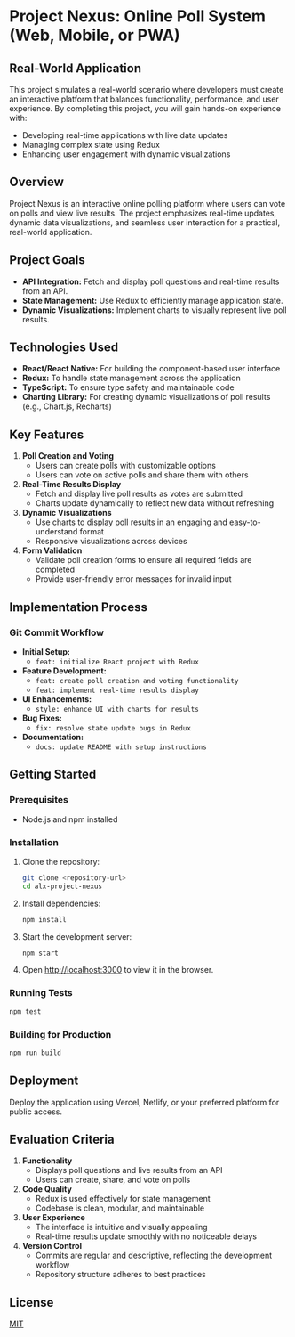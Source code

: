 # Project Nexus: Online Poll System (Web, Mobile, or PWA)

## Real-World Application
This project simulates a real-world scenario where developers must create an interactive platform that balances functionality, performance, and user experience. By completing this project, you will gain hands-on experience with:

- Developing real-time applications with live data updates
- Managing complex state using Redux
- Enhancing user engagement with dynamic visualizations

## Overview
Project Nexus is an interactive online polling platform where users can vote on polls and view live results. The project emphasizes real-time updates, dynamic data visualizations, and seamless user interaction for a practical, real-world application.

## Project Goals
- **API Integration:** Fetch and display poll questions and real-time results from an API.
- **State Management:** Use Redux to efficiently manage application state.
- **Dynamic Visualizations:** Implement charts to visually represent live poll results.

## Technologies Used
- **React/React Native:** For building the component-based user interface
- **Redux:** To handle state management across the application
- **TypeScript:** To ensure type safety and maintainable code
- **Charting Library:** For creating dynamic visualizations of poll results (e.g., Chart.js, Recharts)

## Key Features
1. **Poll Creation and Voting**
   - Users can create polls with customizable options
   - Users can vote on active polls and share them with others
2. **Real-Time Results Display**
   - Fetch and display live poll results as votes are submitted
   - Charts update dynamically to reflect new data without refreshing
3. **Dynamic Visualizations**
   - Use charts to display poll results in an engaging and easy-to-understand format
   - Responsive visualizations across devices
4. **Form Validation**
   - Validate poll creation forms to ensure all required fields are completed
   - Provide user-friendly error messages for invalid input

## Implementation Process
### Git Commit Workflow
- **Initial Setup:**
  - `feat: initialize React project with Redux`
- **Feature Development:**
  - `feat: create poll creation and voting functionality`
  - `feat: implement real-time results display`
- **UI Enhancements:**
  - `style: enhance UI with charts for results`
- **Bug Fixes:**
  - `fix: resolve state update bugs in Redux`
- **Documentation:**
  - `docs: update README with setup instructions`

## Getting Started

### Prerequisites
- Node.js and npm installed

### Installation
1. Clone the repository:
   ```sh
   git clone <repository-url>
   cd alx-project-nexus
   ```
2. Install dependencies:
   ```sh
   npm install
   ```
3. Start the development server:
   ```sh
   npm start
   ```
4. Open [http://localhost:3000](http://localhost:3000) to view it in the browser.

### Running Tests
```sh
npm test
```

### Building for Production
```sh
npm run build
```

## Deployment
Deploy the application using Vercel, Netlify, or your preferred platform for public access.

## Evaluation Criteria
1. **Functionality**
   - Displays poll questions and live results from an API
   - Users can create, share, and vote on polls
2. **Code Quality**
   - Redux is used effectively for state management
   - Codebase is clean, modular, and maintainable
3. **User Experience**
   - The interface is intuitive and visually appealing
   - Real-time results update smoothly with no noticeable delays
4. **Version Control**
   - Commits are regular and descriptive, reflecting the development workflow
   - Repository structure adheres to best practices

## License
[MIT](LICENSE)
